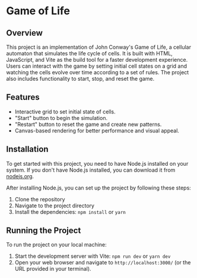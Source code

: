 # Game of Life

## Overview

This project is an implementation of John Conway's Game of Life, a cellular automaton that simulates the life cycle of cells. It is built with HTML, JavaScript, and Vite as the build tool for a faster development experience. Users can interact with the game by setting initial cell states on a grid and watching the cells evolve over time according to a set of rules. The project also includes functionality to start, stop, and reset the game.

## Features

- Interactive grid to set initial state of cells.
- "Start" button to begin the simulation.
- "Restart" button to reset the game and create new patterns.
- Canvas-based rendering for better performance and visual appeal.

## Installation

To get started with this project, you need to have Node.js installed on your system. If you don't have Node.js installed, you can download it from [nodejs.org](https://nodejs.org/).

After installing Node.js, you can set up the project by following these steps:

1. Clone the repository
2. Navigate to the project directory
3. Install the dependencies: `npm install` or `yarn`

## Running the Project

To run the project on your local machine:

1. Start the development server with Vite: `npm run dev` or `yarn dev`
2. Open your web browser and navigate to `http://localhost:3000/` (or the URL provided in your terminal).